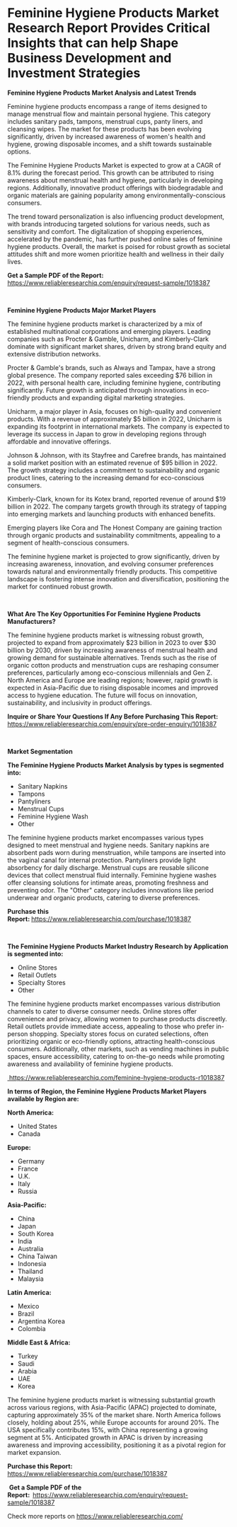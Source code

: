 <p><h1>Feminine Hygiene Products Market Research Report Provides Critical Insights that can help Shape Business Development and Investment Strategies</h1></p><p><strong>Feminine Hygiene Products Market Analysis and Latest Trends</strong></p>
<p><p>Feminine hygiene products encompass a range of items designed to manage menstrual flow and maintain personal hygiene. This category includes sanitary pads, tampons, menstrual cups, panty liners, and cleansing wipes. The market for these products has been evolving significantly, driven by increased awareness of women's health and hygiene, growing disposable incomes, and a shift towards sustainable options.</p><p>The Feminine Hygiene Products Market is expected to grow at a CAGR of 8.1% during the forecast period. This growth can be attributed to rising awareness about menstrual health and hygiene, particularly in developing regions. Additionally, innovative product offerings with biodegradable and organic materials are gaining popularity among environmentally-conscious consumers. </p><p>The trend toward personalization is also influencing product development, with brands introducing targeted solutions for various needs, such as sensitivity and comfort. The digitalization of shopping experiences, accelerated by the pandemic, has further pushed online sales of feminine hygiene products. Overall, the market is poised for robust growth as societal attitudes shift and more women prioritize health and wellness in their daily lives.</p></p>
<p><strong>Get a Sample PDF of the Report:&nbsp;</strong> <a href="https://www.reliableresearchiq.com/enquiry/request-sample/1018387?utm_campaign=2247&utm_medium=2&utm_source=Github&utm_content=ia&utm_term=08022025&utm_id=feminine-hygiene-products">https://www.reliableresearchiq.com/enquiry/request-sample/1018387</a></p>
<p>&nbsp;</p>
<p><strong>Feminine Hygiene Products Major Market Players</strong></p>
<p><p>The feminine hygiene products market is characterized by a mix of established multinational corporations and emerging players. Leading companies such as Procter & Gamble, Unicharm, and Kimberly-Clark dominate with significant market shares, driven by strong brand equity and extensive distribution networks.</p><p>Procter & Gamble's brands, such as Always and Tampax, have a strong global presence. The company reported sales exceeding $76 billion in 2022, with personal health care, including feminine hygiene, contributing significantly. Future growth is anticipated through innovations in eco-friendly products and expanding digital marketing strategies.</p><p>Unicharm, a major player in Asia, focuses on high-quality and convenient products. With a revenue of approximately $5 billion in 2022, Unicharm is expanding its footprint in international markets. The company is expected to leverage its success in Japan to grow in developing regions through affordable and innovative offerings.</p><p>Johnson & Johnson, with its Stayfree and Carefree brands, has maintained a solid market position with an estimated revenue of $95 billion in 2022. The growth strategy includes a commitment to sustainability and organic product lines, catering to the increasing demand for eco-conscious consumers.</p><p>Kimberly-Clark, known for its Kotex brand, reported revenue of around $19 billion in 2022. The company targets growth through its strategy of tapping into emerging markets and launching products with enhanced benefits.</p><p>Emerging players like Cora and The Honest Company are gaining traction through organic products and sustainability commitments, appealing to a segment of health-conscious consumers. </p><p>The feminine hygiene market is projected to grow significantly, driven by increasing awareness, innovation, and evolving consumer preferences towards natural and environmentally friendly products. This competitive landscape is fostering intense innovation and diversification, positioning the market for continued robust growth.</p></p>
<p>&nbsp;</p>
<p><strong>What Are The Key Opportunities For Feminine Hygiene Products Manufacturers?</strong></p>
<p><p>The feminine hygiene products market is witnessing robust growth, projected to expand from approximately $23 billion in 2023 to over $30 billion by 2030, driven by increasing awareness of menstrual health and growing demand for sustainable alternatives. Trends such as the rise of organic cotton products and menstruation cups are reshaping consumer preferences, particularly among eco-conscious millennials and Gen Z. North America and Europe are leading regions; however, rapid growth is expected in Asia-Pacific due to rising disposable incomes and improved access to hygiene education. The future will focus on innovation, sustainability, and inclusivity in product offerings.</p></p>
<p><strong>Inquire or Share Your Questions If Any Before Purchasing This Report:</strong> <a href="https://www.reliableresearchiq.com/enquiry/pre-order-enquiry/1018387?utm_campaign=2247&utm_medium=2&utm_source=Github&utm_content=ia&utm_term=08022025&utm_id=feminine-hygiene-products">https://www.reliableresearchiq.com/enquiry/pre-order-enquiry/1018387</a></p>
<p>&nbsp;</p>
<p><strong>Market Segmentation</strong></p>
<p><strong>The Feminine Hygiene Products Market Analysis by types is segmented into:</strong></p>
<p><ul><li>Sanitary Napkins</li><li>Tampons</li><li>Pantyliners</li><li>Menstrual Cups</li><li>Feminine Hygiene Wash</li><li>Other</li></ul></p>
<p><p>The feminine hygiene products market encompasses various types designed to meet menstrual and hygiene needs. Sanitary napkins are absorbent pads worn during menstruation, while tampons are inserted into the vaginal canal for internal protection. Pantyliners provide light absorbency for daily discharge. Menstrual cups are reusable silicone devices that collect menstrual fluid internally. Feminine hygiene washes offer cleansing solutions for intimate areas, promoting freshness and preventing odor. The "Other" category includes innovations like period underwear and organic products, catering to diverse preferences.</p></p>
<p><strong>Purchase this Report:&nbsp;</strong><a href="https://www.reliableresearchiq.com/purchase/1018387?utm_campaign=2247&utm_medium=2&utm_source=Github&utm_content=ia&utm_term=08022025&utm_id=feminine-hygiene-products">https://www.reliableresearchiq.com/purchase/1018387</a></p>
<p>&nbsp;</p>
<p><strong>The Feminine Hygiene Products Market Industry Research by Application is segmented into:</strong></p>
<p><ul><li>Online Stores</li><li>Retail Outlets</li><li>Specialty Stores</li><li>Other</li></ul></p>
<p><p>The feminine hygiene products market encompasses various distribution channels to cater to diverse consumer needs. Online stores offer convenience and privacy, allowing women to purchase products discreetly. Retail outlets provide immediate access, appealing to those who prefer in-person shopping. Specialty stores focus on curated selections, often prioritizing organic or eco-friendly options, attracting health-conscious consumers. Additionally, other markets, such as vending machines in public spaces, ensure accessibility, catering to on-the-go needs while promoting awareness and availability of feminine hygiene products.</p></p>
<p><a href="https://www.reliableresearchiq.com/feminine-hygiene-products-r1018387?utm_campaign=2247&utm_medium=2&utm_source=Github&utm_content=ia&utm_term=08022025&utm_id=feminine-hygiene-products">&nbsp;https://www.reliableresearchiq.com/feminine-hygiene-products-r1018387</a></p>
<p><strong>In terms of Region, the Feminine Hygiene Products Market Players available by Region are:</strong></p>
<p>
    <p> <strong> North America: </strong>
        <ul>
            <li>United States</li>
            <li>Canada</li>
        </ul>
        </p> 
    <p> <strong> Europe: </strong>
        <ul>
            <li>Germany</li>
            <li>France</li>
            <li>U.K.</li>
            <li>Italy</li>
            <li>Russia</li>
        </ul>
        </p> 
    <p> <strong> Asia-Pacific: </strong>
        <ul>
            <li>China</li>
            <li>Japan</li>
            <li>South Korea</li>
            <li>India</li>
            <li>Australia</li>
            <li>China Taiwan</li>
            <li>Indonesia</li>
            <li>Thailand</li>
            <li>Malaysia</li>
        </ul>
        </p> 
    <p> <strong> Latin America: </strong>
        <ul>
            <li>Mexico</li>
            <li>Brazil</li>
            <li>Argentina Korea</li>
            <li>Colombia</li>
        </ul>
        </p> 
    <p> <strong> Middle East & Africa: </strong>
        <ul>
            <li>Turkey</li>
            <li>Saudi</li>
            <li>Arabia</li>
            <li>UAE</li>
            <li>Korea</li>
        </ul>
    </p>
    </p>
<p><p>The feminine hygiene products market is witnessing substantial growth across various regions, with Asia-Pacific (APAC) projected to dominate, capturing approximately 35% of the market share. North America follows closely, holding about 25%, while Europe accounts for around 20%. The USA specifically contributes 15%, with China representing a growing segment at 5%. Anticipated growth in APAC is driven by increasing awareness and improving accessibility, positioning it as a pivotal region for market expansion.</p></p>
<p><strong>Purchase this Report: </strong><a href="https://www.reliableresearchiq.com/purchase/1018387?utm_campaign=2247&utm_medium=2&utm_source=Github&utm_content=ia&utm_term=08022025&utm_id=feminine-hygiene-products">https://www.reliableresearchiq.com/purchase/1018387</a></p>
<p>&nbsp;<strong>Get a Sample PDF of the Report:&nbsp;&nbsp;</strong><a href="https://www.reliableresearchiq.com/enquiry/request-sample/1018387?utm_campaign=2247&utm_medium=2&utm_source=Github&utm_content=ia&utm_term=08022025&utm_id=feminine-hygiene-products">https://www.reliableresearchiq.com/enquiry/request-sample/1018387</a></p>
<p><strong></strong></p>
<p>Check more reports on <a href="https://www.reliableresearchiq.com/?utm_campaign=2247&utm_medium=2&utm_source=Github&utm_content=ia&utm_term=08022025&utm_id=feminine-hygiene-products">https://www.reliableresearchiq.com/</a></p>